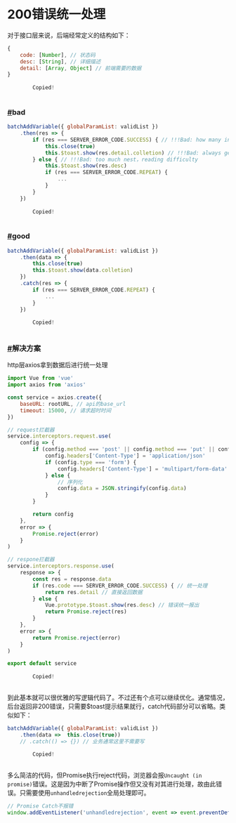 # 200错误统一处理

对于接口层来说，后端经常定义的结构如下：

```js
{
    code: [Number], // 状态码
    desc: [String], // 详细描述
    detail: [Array, Object] // 前端需要的数据
}
 
        Copied!
    
```

### [#](https://lq782655835.github.io/blogs/team-standard/recommend-code200.html#bad)bad

```js
batchAddVariable({ globalParamList: validList })
    .then(res => {
        if (res === SERVER_ERROR_CODE.SUCCESS) { // !!!Bad: how many interface, how many judge 200
            this.close(true)
            this.$toast.show(res.detail.colletion) // !!!Bad: always get detail data
        } else { // !!!Bad: too much nest，reading difficulty
            this.$toast.show(res.desc)
            if (res === SERVER_ERROR_CODE.REPEAT) {
                ...
            }
        }
    })
 
        Copied!
    
```

### [#](https://lq782655835.github.io/blogs/team-standard/recommend-code200.html#good)good

```js
batchAddVariable({ globalParamList: validList })
    .then(data => {
        this.close(true)
        this.$toast.show(data.colletion)
    })
    .catch(res => {
        if (res === SERVER_ERROR_CODE.REPEAT) {
            ...
        }
    })
 
        Copied!
    
```

### [#](https://lq782655835.github.io/blogs/team-standard/recommend-code200.html#解决方案)解决方案

http层axios拿到数据后进行统一处理

```js
import Vue from 'vue'
import axios from 'axios'

const service = axios.create({
    baseURL: rootURL, // api的base_url
    timeout: 15000, // 请求超时时间
})

// request拦截器
service.interceptors.request.use(
    config => {
        if (config.method === 'post' || config.method === 'put' || config.method === 'delete') {
            config.headers['Content-Type'] = 'application/json'
            if (config.type === 'form') {
                config.headers['Content-Type'] = 'multipart/form-data'
            } else {
                // 序列化
                config.data = JSON.stringify(config.data)
            }
        }

        return config
    },
    error => {
        Promise.reject(error)
    }
)

// respone拦截器
service.interceptors.response.use(
    response => {
        const res = response.data
        if (res.code === SERVER_ERROR_CODE.SUCCESS) { // 统一处理
            return res.detail // 直接返回数据
        } else {
            Vue.prototype.$toast.show(res.desc) // 错误统一报出
            return Promise.reject(res)
        }
    },
    error => {
        return Promise.reject(error)
    }
)

export default service
 
        Copied!
    
```

到此基本就可以很优雅的写逻辑代码了。不过还有个点可以继续优化。通常情况，后台返回非200错误，只需要$toast提示结果就行，catch代码部分可以省略。类似如下：

```js
batchAddVariable({ globalParamList: validList })
    .then(data =>  this.close(true))
    // .catch(() => {}) // 业务通常这里不需要写
 
        Copied!
    
```

多么简洁的代码，但Promise执行reject代码，浏览器会报`Uncaught (in promise)`错误。这是因为中断了Promise操作但又没有对其进行处理，故由此错误。只需要使用`unhandledrejection`全局处理即可。

```js
// Promise Catch不报错
window.addEventListener('unhandledrejection', event => event.preventDefault())
```

